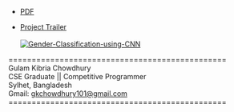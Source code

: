 

* [PDF](https://github.com/GK-CPP/Emotion-Detection-For-Facial-Expressions/blob/master/Emotion%20Detection%20For%20Facial%20Expressions.pdf)

* [Project Trailer](https://www.youtube.com/watch?v=V0sRD_gn86Q) <br> <br>
[![Gender-Classification-using-CNN](https://img.youtube.com/vi/V0sRD_gn86Q/0.jpg)](https://www.youtube.com/watch?v=V0sRD_gn86Q)

=============================================== <br>
Gulam Kibria Chowdhury <br>
CSE Graduate || Competitive Programmer <br>
Sylhet, Bangladesh <br>
Gmail: gkchowdhury101@gmail.com <br>
=============================================== <br>